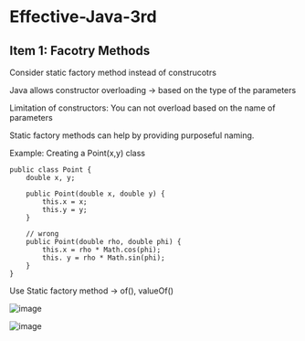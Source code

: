 # Effective-Java-3rd

## Item 1: Facotry Methods

Consider static factory method instead of construcotrs

Java allows constructor overloading -> based on the type of the parameters

Limitation of constructors: You can not overload based on the name of parameters

Static factory methods can help by providing purposeful naming.

Example: Creating a Point(x,y) class

````
public class Point {
    double x, y;

    public Point(double x, double y) {
        this.x = x;
        this.y = y;
    }

    // wrong
    public Point(double rho, double phi) {
        this.x = rho * Math.cos(phi);
        this. y = rho * Math.sin(phi);
    }
}
````

Use Static factory method -> of(), valueOf()

![image](https://user-images.githubusercontent.com/40006814/160308585-9d409a04-e502-4eb5-b478-a71b362c4513.png)

![image](https://user-images.githubusercontent.com/40006814/160309722-5c563203-abaf-4d30-be0b-5fc687626838.png)

